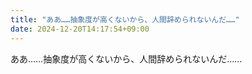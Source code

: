 ```yaml
---
title: "ああ……抽象度が高くないから、人間辞められないんだ……"
date: 2024-12-20T14:17:54+09:00
---
```

ああ……抽象度が高くないから、人間辞められないんだ……
